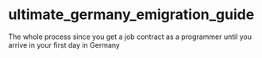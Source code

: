 # ultimate_germany_emigration_guide
The whole process since you get a job contract as a programmer until you arrive in your first day in Germany
